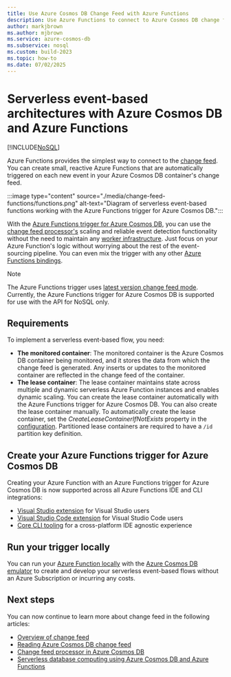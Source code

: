 ```yaml
---
title: Use Azure Cosmos DB Change Feed with Azure Functions
description: Use Azure Functions to connect to Azure Cosmos DB change feed. Later you can create reactive Azure functions that are triggered on every new event.
author: markjbrown
ms.author: mjbrown
ms.service: azure-cosmos-db
ms.subservice: nosql
ms.custom: build-2023
ms.topic: how-to
ms.date: 07/02/2025
---
```


# Serverless event-based architectures with Azure Cosmos DB and Azure Functions
[!INCLUDE[NoSQL](../includes/appliesto-nosql.md)]

Azure Functions provides the simplest way to connect to the [change feed](../change-feed.md). You can create small, reactive Azure Functions that are automatically triggered on each new event in your Azure Cosmos DB container's change feed.

:::image type="content" source="./media/change-feed-functions/functions.png" alt-text="Diagram of serverless event-based functions working with the Azure Functions trigger for Azure Cosmos DB.":::

With the [Azure Functions trigger for Azure Cosmos DB](/azure/azure-functions/functions-bindings-cosmosdb-v2-trigger), you can use the [change feed processor's](change-feed-processor.md) scaling and reliable event detection functionality without the need to maintain any [worker infrastructure](change-feed-processor.md). Just focus on your Azure Function's logic without worrying about the rest of the event-sourcing pipeline. You can even mix the trigger with any other [Azure Functions bindings](/azure/azure-functions/functions-triggers-bindings#supported-bindings).

> [!NOTE]
> The Azure Functions trigger uses [latest version change feed mode](change-feed-modes.md#latest-version-change-feed-mode). Currently, the Azure Functions trigger for Azure Cosmos DB is supported for use with the API for NoSQL only.

## Requirements

To implement a serverless event-based flow, you need:

* **The monitored container**: The monitored container is the Azure Cosmos DB container being monitored, and it stores the data from which the change feed is generated. Any inserts or updates to the monitored container are reflected in the change feed of the container.
* **The lease container**: The lease container maintains state across multiple and dynamic serverless Azure Function instances and enables dynamic scaling. You can create the lease container automatically with the Azure Functions trigger for Azure Cosmos DB. You can also create the lease container manually. To automatically create the lease container, set the *CreateLeaseContainerIfNotExists* property in the [configuration](/azure/azure-functions/functions-bindings-cosmosdb-v2-trigger?tabs=extensionv4&pivots=programming-language-csharp#attributes). Partitioned lease containers are required to have a `/id` partition key definition.

## Create your Azure Functions trigger for Azure Cosmos DB

Creating your Azure Function with an Azure Functions trigger for Azure Cosmos DB is now supported across all Azure Functions IDE and CLI integrations:

* [Visual Studio extension](/azure/azure-functions/functions-develop-vs) for Visual Studio users
* [Visual Studio Code extension](/azure/developer/javascript/tutorial-vscode-serverless-node-01) for Visual Studio Code users
* [Core CLI tooling](/azure/azure-functions/functions-run-local#create-func) for a cross-platform IDE agnostic experience

## Run your trigger locally

You can run your [Azure Function locally](/azure/azure-functions/functions-develop-local) with the [Azure Cosmos DB emulator](../emulator.md) to create and develop your serverless event-based flows without an Azure Subscription or incurring any costs.

## Next steps

You can now continue to learn more about change feed in the following articles:

* [Overview of change feed](../change-feed.md)
* [Reading Azure Cosmos DB change feed](read-change-feed.md)
* [Change feed processor in Azure Cosmos DB](change-feed-processor.md)
* [Serverless database computing using Azure Cosmos DB and Azure Functions](serverless-computing-database.md)
